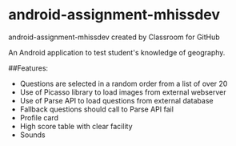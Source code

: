 # android-assignment-mhissdev
android-assignment-mhissdev created by Classroom for GitHub

An Android application to test student's knowledge of geography.

##Features:

* Questions  are selected in a random order from a list of over 20
* Use of Picasso library to load images from external webserver
* Use of Parse API to load questions from external database
* Fallback questions should call to Parse API fail
* Profile card
* High score table with clear facility
* Sounds

